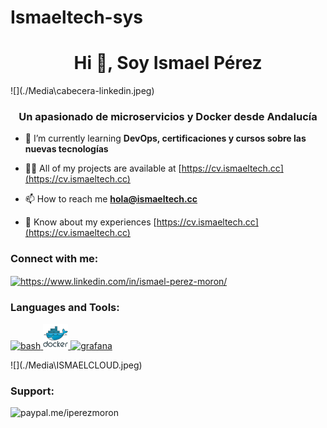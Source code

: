 # Ismaeltech-sys
<h1 align="center">Hi 👋, Soy Ismael Pérez</h1>
![](./Media\cabecera-linkedin.jpeg)
<h3 align="center">Un apasionado de microservicios y Docker desde Andalucía</h3>

- 🌱 I’m currently learning **DevOps, certificaciones y cursos sobre las nuevas tecnologías**

- 👨‍💻 All of my projects are available at [https://cv.ismaeltech.cc](https://cv.ismaeltech.cc)

- 📫 How to reach me **hola@ismaeltech.cc**

- 📄 Know about my experiences [https://cv.ismaeltech.cc](https://cv.ismaeltech.cc)

<h3 align="left">Connect with me:</h3>
<p align="left">
<a href="https://linkedin.com/in/https://www.linkedin.com/in/ismael-perez-moron/" target="blank"><img align="center" src="https://raw.githubusercontent.com/rahuldkjain/github-profile-readme-generator/master/src/images/icons/Social/linked-in-alt.svg" alt="https://www.linkedin.com/in/ismael-perez-moron/" height="30" width="40" /></a>
</p>

<h3 align="left">Languages and Tools:</h3>
<p align="left"> <a href="https://www.gnu.org/software/bash/" target="_blank" rel="noreferrer"> <img src="https://www.vectorlogo.zone/logos/gnu_bash/gnu_bash-icon.svg" alt="bash" width="40" height="40"/> </a> <a href="https://www.docker.com/" target="_blank" rel="noreferrer"> <img src="https://raw.githubusercontent.com/devicons/devicon/master/icons/docker/docker-original-wordmark.svg" alt="docker" width="40" height="40"/> </a> <a href="https://grafana.com" target="_blank" rel="noreferrer"> <img src="https://www.vectorlogo.zone/logos/grafana/grafana-icon.svg" alt="grafana" width="40" height="40"/> </a> </p>
![](./Media\ISMAELCLOUD.jpeg)
<h3 align="left">Support:</h3>
<p><a href="https://www.buymeacoffee.com/paypal.me/iperezmoron"> <img align="left" src="https://cdn.buymeacoffee.com/buttons/v2/default-yellow.png" height="50" width="210" alt="paypal.me/iperezmoron" /></a></p><br><br>